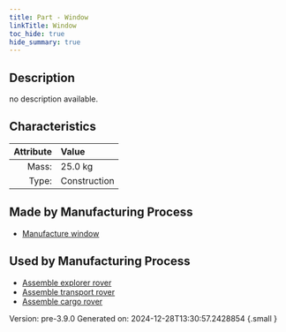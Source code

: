 ```yaml
---
title: Part - Window
linkTitle: Window
toc_hide: true
hide_summary: true
---
```


## Description
no description available.

## Characteristics

| Attribute      | Value |
|--------:|:------|
|Mass:|25.0 kg|
|Type:|Construction|

## Made by Manufacturing Process

- [Manufacture window](/docs/definitions/process/manufacture-window)

## Used by Manufacturing Process

- [Assemble explorer rover](/docs/definitions/process/assemble-explorer-rover)
- [Assemble transport rover](/docs/definitions/process/assemble-transport-rover)
- [Assemble cargo rover](/docs/definitions/process/assemble-cargo-rover)


Version: pre-3.9.0 Generated on: 2024-12-28T13:30:57.2428854
{.small }

